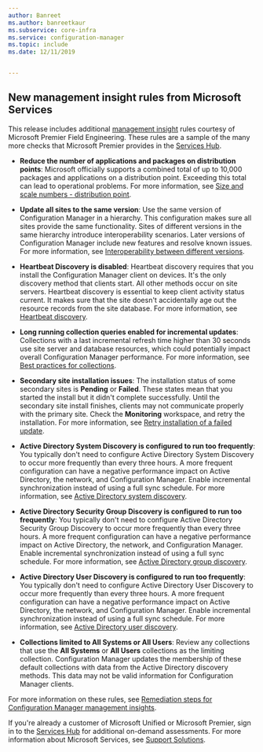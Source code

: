 ```yaml
---
author: Banreet
ms.author: banreetkaur
ms.subservice: core-infra
ms.service: configuration-manager
ms.topic: include
ms.date: 12/11/2019


---
```


## <a name="bkmk_rules"></a> New management insight rules from Microsoft Services

<!--3607758-->

This release includes additional [management insight](../../../../servers/manage/management-insights.md) rules courtesy of Microsoft Premier Field Engineering. These rules are a sample of the many more checks that Microsoft Premier provides in the [Services Hub](/services-hub/health/getting-started-with-on-demand-assessments).

- **Reduce the number of applications and packages on distribution points**: Microsoft officially supports a combined total of up to 10,000 packages and applications on a distribution point. Exceeding this total can lead to operational problems. For more information, see [Size and scale numbers - distribution point](../../../../plan-design/configs/size-and-scale-numbers.md#distribution-point).

- **Update all sites to the same version**: Use the same version of Configuration Manager in a hierarchy. This configuration makes sure all sites provide the same functionality. Sites of different versions in the same hierarchy introduce interoperability scenarios. Later versions of Configuration Manager include new features and resolve known issues. For more information, see [Interoperability between different versions](../../../../plan-design/hierarchy/interoperability-between-different-versions.md).

- **Heartbeat Discovery is disabled**: Heartbeat discovery requires that you install the Configuration Manager client on devices. It's the only discovery method that clients start. All other methods occur on site servers. Heartbeat discovery is essential to keep client activity status current. It makes sure that the site doesn't accidentally age out the resource records from the site database. For more information, see [Heartbeat discovery](../../../../servers/deploy/configure/about-discovery-methods.md#bkmk_aboutHeartbeat).

- **Long running collection queries enabled for incremental updates**: Collections with a last incremental refresh time higher than 30 seconds use site server and database resources, which could potentially impact overall Configuration Manager performance. For more information, see [Best practices for collections](../../../../clients/manage/collections/best-practices-for-collections.md).

- **Secondary site installation issues**: The installation status of some secondary sites is **Pending** or **Failed**. These states mean that you started the install but it didn't complete successfully. Until the secondary site install finishes, clients may not communicate properly with the primary site. Check the **Monitoring** workspace, and retry the installation. For more information, see [Retry installation of a failed update](../../../../servers/manage/post-in-console-updates.md#retry-installation-of-a-failed-update).

- **Active Directory System Discovery is configured to run too frequently**: You typically don't need to configure Active Directory System Discovery to occur more frequently than every three hours. A more frequent configuration can have a negative performance impact on Active Directory, the network, and Configuration Manager. Enable incremental synchronization instead of using a full sync schedule. For more information, see [Active Directory system discovery](../../../../servers/deploy/configure/about-discovery-methods.md#bkmk_aboutSystem).

- **Active Directory Security Group Discovery is configured to run too frequently**: You typically don't need to configure Active Directory Security Group Discovery to occur more frequently than every three hours. A more frequent configuration can have a negative performance impact on Active Directory, the network, and Configuration Manager. Enable incremental synchronization instead of using a full sync schedule. For more information, see [Active Directory group discovery](../../../../servers/deploy/configure/about-discovery-methods.md#bkmk_aboutGroup).

- **Active Directory User Discovery is configured to run too frequently**: You typically don't need to configure Active Directory User Discovery to occur more frequently than every three hours. A more frequent configuration can have a negative performance impact on Active Directory, the network, and Configuration Manager. Enable incremental synchronization instead of using a full sync schedule. For more information, see [Active Directory user discovery](../../../../servers/deploy/configure/about-discovery-methods.md#bkmk_aboutUser).

- **Collections limited to All Systems or All Users**: Review any collections that use the **All Systems** or **All Users** collections as the limiting collection. Configuration Manager updates the membership of these default collections with data from the Active Directory discovery methods. This data may not be valid information for Configuration Manager clients.

For more information on these rules, see [Remediation steps for Configuration Manager management insights](/services-hub/health/remediation-steps-configmgr).

If you're already a customer of Microsoft Unified or Microsoft Premier, sign in to the [Services Hub](https://serviceshub.microsoft.com/assessments/) for additional on-demand assessments. For more information about Microsoft Services, see [Support Solutions](https://www.microsoft.com/industry).
